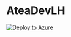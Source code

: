 # AteaDevLH
[![Deploy to Azure](https://aka.ms/deploytoazurebutton)](https://portal.azure.com/#create/Microsoft.Template/uri/https%3A%2F%2Fraw.githubusercontent.com%2FAgazoth%2FAteaDevLH%2Fmain%2Fmain.json)
